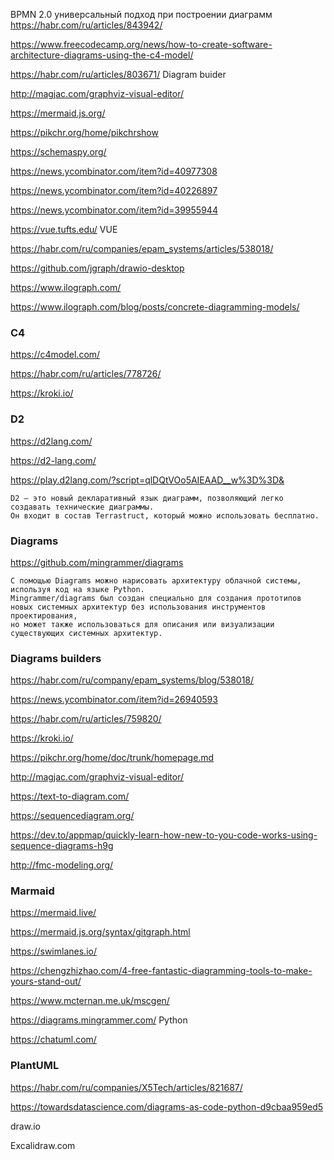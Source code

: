 BPMN 2.0 универсальный подход при построении диаграмм
https://habr.com/ru/articles/843942/


https://www.freecodecamp.org/news/how-to-create-software-architecture-diagrams-using-the-c4-model/

https://habr.com/ru/articles/803671/ Diagram buider

http://magjac.com/graphviz-visual-editor/

https://mermaid.js.org/

https://pikchr.org/home/pikchrshow

https://schemaspy.org/

https://news.ycombinator.com/item?id=40977308

https://news.ycombinator.com/item?id=40226897

https://news.ycombinator.com/item?id=39955944

https://vue.tufts.edu/  VUE

https://habr.com/ru/companies/epam_systems/articles/538018/

https://github.com/jgraph/drawio-desktop

https://www.ilograph.com/

https://www.ilograph.com/blog/posts/concrete-diagramming-models/

### C4
https://c4model.com/



https://habr.com/ru/articles/778726/


https://kroki.io/

### D2

https://d2lang.com/

https://d2-lang.com/

https://play.d2lang.com/?script=qlDQtVOo5AIEAAD__w%3D%3D&
```
D2 — это новый декларативный язык диаграмм, позволяющий легко создавать технические диаграммы.
Он входит в состав Terrastruct, который можно использовать бесплатно.
```

### Diagrams

https://github.com/mingrammer/diagrams
```
С помощью Diagrams можно нарисовать архитектуру облачной системы, используя код на языке Python. 
Mingrammer/diagrams был создан специально для создания прототипов новых системных архитектур без использования инструментов проектирования, 
но может также использоваться для описания или визуализации существующих системных архитектур.
```


### Diagrams builders 

https://habr.com/ru/company/epam_systems/blog/538018/

https://news.ycombinator.com/item?id=26940593

https://habr.com/ru/articles/759820/

https://kroki.io/

https://pikchr.org/home/doc/trunk/homepage.md

http://magjac.com/graphviz-visual-editor/

https://text-to-diagram.com/

https://sequencediagram.org/

https://dev.to/appmap/quickly-learn-how-new-to-you-code-works-using-sequence-diagrams-h9g

http://fmc-modeling.org/

### Marmaid
https://mermaid.live/

https://mermaid.js.org/syntax/gitgraph.html

https://swimlanes.io/

https://chengzhizhao.com/4-free-fantastic-diagramming-tools-to-make-yours-stand-out/

https://www.mcternan.me.uk/mscgen/

https://diagrams.mingrammer.com/  Python





https://chatuml.com/

### PlantUML

https://habr.com/ru/companies/X5Tech/articles/821687/

https://towardsdatascience.com/diagrams-as-code-python-d9cbaa959ed5

draw.io 

Excalidraw.com

